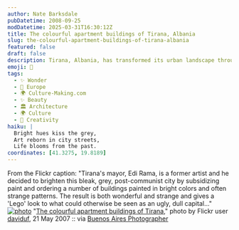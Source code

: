 ```yaml
---
author: Nate Barksdale
pubDatetime: 2008-09-25
modDatetime: 2025-03-31T16:30:12Z
title: The colourful apartment buildings of Tirana, Albania
slug: the-colourful-apartment-buildings-of-tirana-albania
featured: false
draft: false
description: Tirana, Albania, has transformed its urban landscape through vibrant colors and unique patterns on its buildings. An example of this creative approach is highlighted in the following quote
emoji: 🎨
tags:
  - ✨ Wonder
  - 🍷 Europe
  - 🌍 Culture-Making.com
  - ✨ Beauty
  - 🏛️ Architecture
  - 🌍 Culture
  - 🎨 Creativity
haiku: |
  Bright hues kiss the grey,  
  Art reborn in city streets,  
  Life blooms from the past.
coordinates: [41.3275, 19.8189]
---
```


From the Flickr caption: "Tirana's mayor, Edi Rama, is a former artist and he decided to brighten this bleak, grey, post-communist city by subsidizing paint and ordering a number of buildings painted in bright colors and often strange patterns. The result is both wonderful and strange and gives a 'Lego' look to what could otherwise be seen as an ugly, dull capital..." [![photo](http://culture-making.com/media/540539905_ad5c1cf120_b.jpg)](http://www.flickr.com/photos/davduf/540539905/in/photostream/)
"[The colourful apartment buildings of Tirana](http://www.flickr.com/photos/davduf/540539905/in/photostream/)," photo by Flickr user [daviduf](http://www.flickr.com/photos/davduf/540539905/in/photostream/), 21 May 2007 :: via [Buenos Aires Photographer](http://www.buenosairesphotographer.com/)
